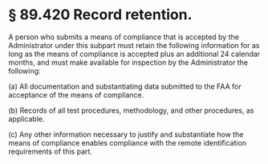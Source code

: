 # § 89.420   Record retention.

A person who submits a means of compliance that is accepted by the Administrator under this subpart must retain the following information for as long as the means of compliance is accepted plus an additional 24 calendar months, and must make available for inspection by the Administrator the following:


(a) All documentation and substantiating data submitted to the FAA for acceptance of the means of compliance.


(b) Records of all test procedures, methodology, and other procedures, as applicable.


(c) Any other information necessary to justify and substantiate how the means of compliance enables compliance with the remote identification requirements of this part.





